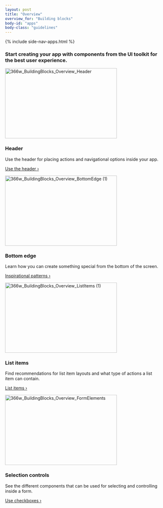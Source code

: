 ```yaml
---
layout: post
title: "Overview"
overview_for: "Building blocks"
body-id: "apps"
body-class: "guidelines"
---
```


{% include side-nav-apps.html %}

<div id="loop-guidelines" class="ten-col last-col">
<section class="row no-padding-top no-padding-right no-padding-left">
<div class="ten-col">
<h3>Start creating your app with components from the UI toolkit for the best user experience.</h3>
</div>
<div class="ten-col">
<div class="five-col">
<img src="https://assets.ubuntu.com/v1/5f793b5b-366w_BuildingBlocks_Overview_Header.png" alt="366w_BuildingBlocks_Overview_Header" width="366" height="230" />
<h3>Header</h3>
<p>Use the header for placing actions and navigational options inside your app.</p>
<p><a href="/apps/building-blocks/header">Use the header&nbsp;&rsaquo;</a>
</div>
<div class="five-col last-col"><img src="https://assets.ubuntu.com/v1/e96df5af-366w_BuildingBlocks_Overview_BottomEdge-1.png" alt="366w_BuildingBlocks_Overview_BottomEdge (1)" width="366" height="230" /></p>
<h3>Bottom edge</h3>
<p>Learn how you can create something special from the bottom of the screen.</p>
<p><a href="/apps/building-blocks/bottom-edge">Inspirational patterns&nbsp;&rsaquo;</a>
</div>
</div>
<div class="five-col"><img src="https://assets.ubuntu.com/v1/e8b9d12d-366w_BuildingBlocks_Overview_ListItems-1.png" alt="366w_BuildingBlocks_Overview_ListItems (1)" width="366" height="230" /></p>
<h3>List items</h3>
<p>Find recommendations for list item layouts and what type of actions a list item can contain.</p>
<p><a href="/apps/building-blocks/list-items">List items&nbsp;&rsaquo;</a>
</div>
<div class="five-col last-col"><img src="https://assets.ubuntu.com/v1/4f9a01d9-366w_BuildingBlocks_Overview_FormElements.png" alt="366w_BuildingBlocks_Overview_FormElements" width="366" height="230" /></p>
<h3>Selection controls</h3>
<p>See the different components that can be used for selecting and controlling inside a form.</p>
<p><a href="/apps/building-blocks/selection-controls">Use checkboxes&nbsp;&rsaquo;</a>
</div>
</section>
</div>


</div>
